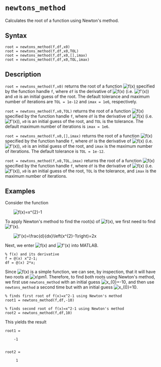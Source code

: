 # `newtons_method`

Calculates the root of a function using Newton's method.


## Syntax

`root = newtons_method(f,df,x0)`\
`root = newtons_method(f,df,x0,TOL)`\
`root = newtons_method(f,df,x0,[],imax)`\
`root = newtons_method(f,df,x0,TOL,imax)`


## Description

`root = newtons_method(f,x0)` returns the root of a function <img src="https://latex.codecogs.com/svg.latex?f(x)" title="f(x)" /> specified by the function handle `f`, where `df` is the derivative of <img src="https://latex.codecogs.com/svg.latex?f(x)" title="f(x)" /> (i.e. <img src="https://latex.codecogs.com/svg.latex?f'(x)" title="f'(x)" />) and `x0` is an initial guess of the root. The default tolerance and maximum number of iterations are `TOL = 1e-12` and `imax = 1e6`, respectively.

`root = newtons_method(f,x0,TOL)` returns the root of a function <img src="https://latex.codecogs.com/svg.latex?f(x)" title="f(x)" /> specified by the function handle `f`, where `df` is the derivative of <img src="https://latex.codecogs.com/svg.latex?f(x)" title="f(x)" /> (i.e. <img src="https://latex.codecogs.com/svg.latex?f'(x)" title="f'(x)" />), `x0` is an initial guess of the root, and `TOL` is the tolerance. The default maximum number of iterations is `imax = 1e6`.

`root = newtons_method(f,x0,[],imax)` returns the root of a function <img src="https://latex.codecogs.com/svg.latex?f(x)" title="f(x)" /> specified by the function handle `f`, where `df` is the derivative of <img src="https://latex.codecogs.com/svg.latex?f(x)" title="f(x)" /> (i.e. <img src="https://latex.codecogs.com/svg.latex?f'(x)" title="f'(x)" />), `x0` is an initial guess of the root, and `imax` is the maximum number of iterations. The default tolerance is `TOL = 1e-12`.

`root = newtons_method(f,x0,TOL,imax)` returns the root of a function <img src="https://latex.codecogs.com/svg.latex?f(x)" title="f(x)" /> specified by the function handle `f`, where `df` is the derivative of <img src="https://latex.codecogs.com/svg.latex?f(x)" title="f(x)" /> (i.e. <img src="https://latex.codecogs.com/svg.latex?f'(x)" title="f'(x)" />), `x0` is an initial guess of the root, `TOL` is the tolerance, and `imax` is the maximum number of iterations.


## Examples

Consider the function

&nbsp;&nbsp;&nbsp;&nbsp;&nbsp;&nbsp; <img src="https://latex.codecogs.com/svg.latex?f(x)=x^{2}-1" title="f(x)=x^{2}-1" />

To apply Newton's method to find the root(s) of <img src="https://latex.codecogs.com/svg.latex?f(x)" title="f(x)" />, we first need to find <img src="https://latex.codecogs.com/svg.latex?f'(x)" title="f'(x)" />.

&nbsp;&nbsp;&nbsp;&nbsp;&nbsp;&nbsp; <img src="https://latex.codecogs.com/svg.latex?f'(x)=\frac{d}{dx}\left(x^{2}-1\right)=2x" title="f'(x)=\frac{d}{dx}\left(x^{2}-1\right)=2x" />

Next, we enter <img src="https://latex.codecogs.com/svg.latex?f(x)" title="f(x)" /> and <img src="https://latex.codecogs.com/svg.latex?f'(x)" title="f'(x)" /> into MATLAB.

    % f(x) and its derivative
    f = @(x) x^2-1;
    df = @(x) 2*x;
    
Since <img src="https://latex.codecogs.com/svg.latex?f(x)" title="f(x)" /> is a simple function, we can see, by inspection, that it will have two roots at <img src="https://latex.codecogs.com/svg.latex?x\pm1" title="x\pm1" />. Therefore, to find *both* roots using Newton's method, we first use `newtons_method` with an initial guess <img src="https://latex.codecogs.com/svg.latex?x_{0}=-10" title="x_{0}=-10" />, and then use `newtons_method` a second time but with an initial guess <img src="https://latex.codecogs.com/svg.latex?x_{0}=10" title="x_{0}=10" />.

    % finds first root of f(x)=x^2-1 using Newton's method
    root1 = newtons_method(f,df,-10)

    % finds second root of f(x)=x^2-1 using Newton's method
    root2 = newtons_method(f,df,10)

This yields the result

    root1 =

        -1


    root2 =

         1
